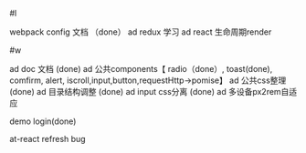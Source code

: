 #l

webpack config 文档 （done）
ad redux 学习 
ad react 生命周期render


#w

ad doc 文档 (done)
ad 公共components【 radio（done）, toast(done), comfirm, alert, iscroll,input,button,requestHttp->pomise】
ad 公共css整理 (done)
ad 目录结构调整 (done)
ad input css分离 (done)
ad 多设备px2rem自适应

demo login(done)

at-react refresh bug